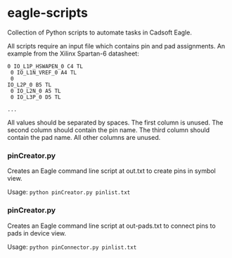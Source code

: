 eagle-scripts
=============

Collection of Python scripts to automate tasks in Cadsoft Eagle.

All scripts require an input file which contains pin and pad assignments. An example from the Xilinx Spartan-6 datasheet:

<code>0 IO_L1P_HSWAPEN_0 C4 TL<br /> 0 IO_L1N_VREF_0 A4 TL<br /> 0 IO_L2P_0 B5 TL<br /> 0 IO_L2N_0 A5 TL<br /> 0 IO_L3P_0 D5 TL<br /> ...</code>

All values should be separated by spaces. The first column is unused. The second column should contain the pin name. The third column should contain the pad name. All other columns are unused.

### pinCreator.py

Creates an Eagle command line script at out.txt to create pins in symbol view.

Usage: <code>python pinCreator.py pinlist.txt</code>

### pinCreator.py

Creates an Eagle command line script at out-pads.txt to connect pins to pads in device view.

Usage: <code>python pinConnector.py pinlist.txt</code>
